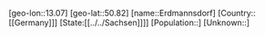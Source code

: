 ﻿---
location: [50.82,13.07]
type: City
tags:
- geo/City


SpocWebEntityId: 30046
isDeleted: false
confidential: public

---
[geo-lon::13.07]
[geo-lat::50.82]
[name::Erdmannsdorf]
[Country::[[Germany]]]
[State:[[../../Sachsen]]]]
[Population::]
[Unknown::]

